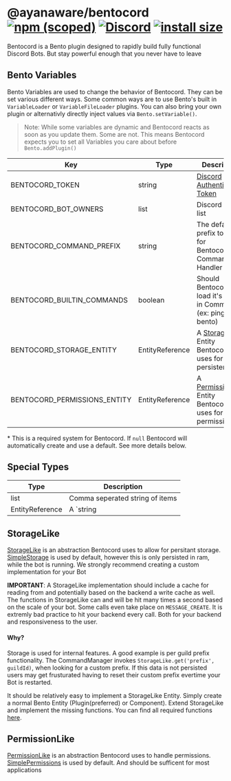 # @ayanaware/bentocord [![npm (scoped)](https://img.shields.io/npm/v/@ayanaware/bentocord.svg)](https://www.npmjs.com/package/@ayanaware/bentocord) [![Discord](https://discordapp.com/api/guilds/508903834853310474/embed.png)](https://discord.gg/eaa5pYf) [![install size](https://packagephobia.now.sh/badge?p=@ayanaware/bentocord)](https://packagephobia.now.sh/result?p=@ayanaware/bentocord)
Bentocord is a Bento plugin designed to rapidly build fully functional Discord Bots. But stay powerful enough that you never have to leave

## Bento Variables
Bento Variables are used to change the behavior of Bentocord. They can be set various different ways.
Some common ways are to use Bento's built in `VariableLoader` or `VariableFileLoader` plugins.
You can also bring your own plugin or alternativly directly inject values via `Bento.setVariable()`.

>Note: While some variables are dynamic and Bentocord reacts as soon as you update them. Some are not.
This means Bentocord expects you to set all Variables you care about before `Bento.addPlugin()`

Key | Type | Description | Default
--- | --- | --- | ---
BENTOCORD_TOKEN | string | [Discord Authentication Token](https://discord.com/developers/docs/intro#bots-and-apps) | null
BENTOCORD_BOT_OWNERS | list | Discord user id list | null
BENTOCORD_COMMAND_PREFIX | string | The default prefix to use for Bentocord's Command Handler | bentocord
BENTOCORD_BUILTIN_COMMANDS | boolean | Should Bentocord load it's built-in Commands (ex: ping, bento) | true
BENTOCORD_STORAGE_ENTITY | EntityReference | A [StorageLike](#storagelike) Entity Bentocord uses for persistentance | null*
BENTOCORD_PERMISSIONS_ENTITY | EntityReference | A [PermissionLike](#permissionlike) Entity Bentocord uses for permissions | null*

\* This is a required system for Bentocord. If `null` Bentocord will automatically create and use a default.
See more details below.

## Special Types
Type | Description
--- | ---
list | Comma seperated string of items
EntityReference | A `string | Function | Entity`. Bentocord will attempt to resolve it

## StorageLike
[StorageLike](https://gitlab.com/ayanaware/bentocord/-/blob/master/lib/plugins/interfaces/StorageLike.ts) is an abstraction
Bentocord uses to allow for persitant storage. [SimpleStorage](https://gitlab.com/ayanaware/bentocord/-/blob/master/lib/plugins/SimpleStorage.ts)
is used by default, however this is only persisted in ram, while the bot is running.
We strongly recommend creating a custom implementation for your Bot

**IMPORTANT**: A StorageLike implementation should include a cache for reading from and potentially based
on the backend a write cache as well. The functions in StorageLike can and will be hit many times a second
based on the scale of your bot. Some calls even take place on `MESSAGE_CREATE`. It is extremly bad practice to
hit your backend every call. Both for your backend and responsiveness to the user.

#### Why?
Storage is used for internal features. A good example is per guild prefix functionality.
The CommandManager invokes `StorageLike.get('prefix', guildId)`, when looking for a custom prefix.
If this data is not persisted users may get frusturated having to reset their custom prefix evertime
your Bot is restarted.

It should be relatively easy to implement a StorageLike Entity. Simply create a normal
Bento Entity (Plugin(preferred) or Component). Extend StorageLike and implement the missing functions. You can find all required functions [here](https://gitlab.com/ayanaware/bentocord/-/blob/master/lib/interfaces/StorageLike.ts).

## PermissionLike
[PermissionLike](https://gitlab.com/ayanaware/bentocord/-/blob/master/lib/plugins/interfaces/PermissionLike.ts) is an abstraction
Bentocord uses to handle permissions. [SimplePermissions](https://gitlab.com/ayanaware/bentocord/-/blob/master/lib/plugins/SimplePermissions.ts)
is used by default. And should be sufficent for most applications